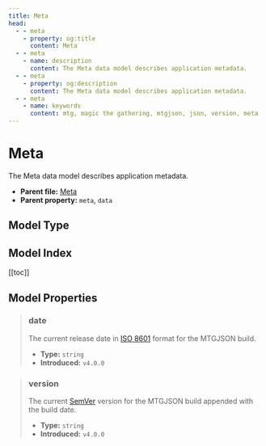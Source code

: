 ```yaml
---
title: Meta
head:
  - - meta
    - property: og:title
      content: Meta
  - - meta
    - name: description
      content: The Meta data model describes application metadata.
  - - meta
    - property: og:description
      content: The Meta data model describes application metadata.
  - - meta
    - name: keywords
      content: mtg, magic the gathering, mtgjson, json, version, meta
---
```


# Meta

The Meta data model describes application metadata.

- **Parent file:** [Meta](/downloads/all-files/#meta)
- **Parent property:** `meta`, `data`

## Model Type

<ModelType type="Meta" />

## Model Index

<PropertyToggler/>

[[toc]]

## Model Properties

> ### date
>
> The current release date in [ISO 8601](https://www.iso.org/iso-8601-date-and-time-format.html) format for the MTGJSON build.
>
> - **Type:** `string`
> - **Introduced:** `v4.0.0`

> ### version
>
> The current [SemVer](https://semver.org) version for the MTGJSON build appended with the build date.
>
> - **Type:** `string`
> - **Introduced:** `v4.0.0`
